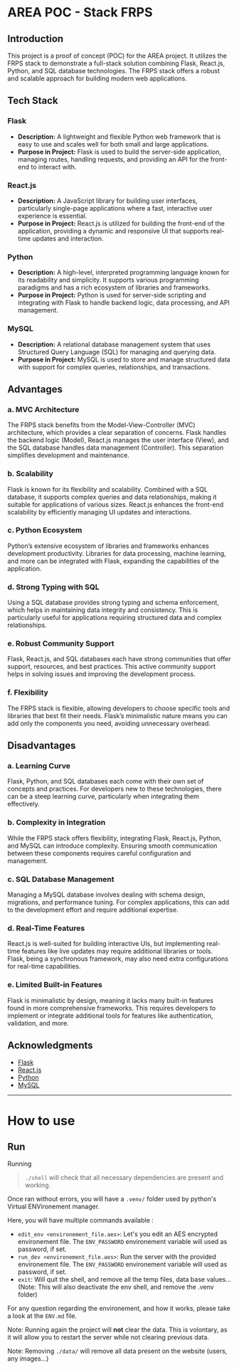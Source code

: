 # AREA POC - Stack FRPS

## Introduction

This project is a proof of concept (POC) for the AREA project. It utilizes the FRPS stack to demonstrate a full-stack solution combining Flask, React.js, Python, and SQL database technologies. The FRPS stack offers a robust and scalable approach for building modern web applications.

## Tech Stack

### Flask

- **Description:** A lightweight and flexible Python web framework that is easy to use and scales well for both small and large applications.
- **Purpose in Project:** Flask is used to build the server-side application, managing routes, handling requests, and providing an API for the front-end to interact with.

### React.js

- **Description:** A JavaScript library for building user interfaces, particularly single-page applications where a fast, interactive user experience is essential.
- **Purpose in Project:** React.js is utilized for building the front-end of the application, providing a dynamic and responsive UI that supports real-time updates and interaction.

### Python

- **Description:** A high-level, interpreted programming language known for its readability and simplicity. It supports various programming paradigms and has a rich ecosystem of libraries and frameworks.
- **Purpose in Project:** Python is used for server-side scripting and integrating with Flask to handle backend logic, data processing, and API management.

### MySQL

- **Description:** A relational database management system that uses Structured Query Language (SQL) for managing and querying data.
- **Purpose in Project:** MySQL is used to store and manage structured data with support for complex queries, relationships, and transactions.

## Advantages

### a. MVC Architecture

The FRPS stack benefits from the Model-View-Controller (MVC) architecture, which provides a clear separation of concerns. Flask handles the backend logic (Model), React.js manages the user interface (View), and the SQL database handles data management (Controller). This separation simplifies development and maintenance.

### b. Scalability

Flask is known for its flexibility and scalability. Combined with a SQL database, it supports complex queries and data relationships, making it suitable for applications of various sizes. React.js enhances the front-end scalability by efficiently managing UI updates and interactions.

### c. Python Ecosystem

Python’s extensive ecosystem of libraries and frameworks enhances development productivity. Libraries for data processing, machine learning, and more can be integrated with Flask, expanding the capabilities of the application.

### d. Strong Typing with SQL

Using a SQL database provides strong typing and schema enforcement, which helps in maintaining data integrity and consistency. This is particularly useful for applications requiring structured data and complex relationships.

### e. Robust Community Support

Flask, React.js, and SQL databases each have strong communities that offer support, resources, and best practices. This active community support helps in solving issues and improving the development process.

### f. Flexibility

The FRPS stack is flexible, allowing developers to choose specific tools and libraries that best fit their needs. Flask’s minimalistic nature means you can add only the components you need, avoiding unnecessary overhead.

## Disadvantages

### a. Learning Curve

Flask, Python, and SQL databases each come with their own set of concepts and practices. For developers new to these technologies, there can be a steep learning curve, particularly when integrating them effectively.

### b. Complexity in Integration

While the FRPS stack offers flexibility, integrating Flask, React.js, Python, and MySQL can introduce complexity. Ensuring smooth communication between these components requires careful configuration and management.

### c. SQL Database Management

Managing a MySQL database involves dealing with schema design, migrations, and performance tuning. For complex applications, this can add to the development effort and require additional expertise.

### d. Real-Time Features

React.js is well-suited for building interactive UIs, but implementing real-time features like live updates may require additional libraries or tools. Flask, being a synchronous framework, may also need extra configurations for real-time capabilities.

### e. Limited Built-in Features

Flask is minimalistic by design, meaning it lacks many built-in features found in more comprehensive frameworks. This requires developers to implement or integrate additional tools for features like authentication, validation, and more.

## Acknowledgments

- [Flask](https://flask.palletsprojects.com/)
- [React.js](https://reactjs.org/)
- [Python](https://www.python.org/)
- [MySQL](https://www.mysql.com/)

---

# How to use

## Run

Running
> `./shell`
will check that all necessary dependencies are present and working.

Once ran without errors, you will have a `.venv/` folder used by python's Virtual ENVironement manager.

Here, you will have multiple commands available :

- `edit_env <environement_file.aes>`: Let's you edit an AES encrypted environement file. The `ENV_PASSWORD` environement variable will used as password, if set.
- `run_dev <environement_file.aes>`: Run the server with the provided environement file. The `ENV_PASSWORD` environement variable will used as password, if set.
- `exit`: Will quit the shell, and remove all the temp files, data base values... (Note: This will also deactivate the env shell, and remove the .venv folder)

For any question regarding the environement, and how it works, please take a look at the `ENV.md` file.

Note: Running again the project will **not** clear the data. This is volontary, as it will allow you to restart the server while not clearing previous data.

Note: Removing `./data/` will remove all data present on the website (users, any images...)